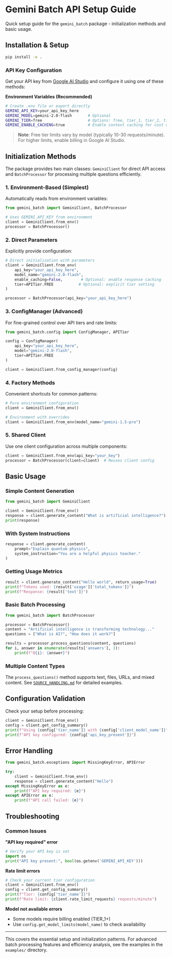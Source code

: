 # Gemini Batch API Setup Guide

Quick setup guide for the `gemini_batch` package - initialization methods and basic usage.

## Installation & Setup

```bash
pip install -e .
```

### API Key Configuration

Get your API key from [Google AI Studio](https://ai.dev/) and configure it using one of these methods:

**Environment Variables (Recommended)**
```bash
# Create .env file or export directly
GEMINI_API_KEY=your_api_key_here
GEMINI_MODEL=gemini-2.0-flash       # Optional
GEMINI_TIER=free                    # Options: free, tier_1, tier_2, tier_3
GEMINI_ENABLE_CACHING=true          # Enable context caching for cost optimization
```

> **Note**: Free tier limits vary by model (typically 10-30 requests/minute). For higher limits, enable billing in Google AI Studio.

## Initialization Methods

The package provides two main classes: `GeminiClient` for direct API access and `BatchProcessor` for processing multiple questions efficiently.

### 1. Environment-Based (Simplest)

Automatically reads from environment variables:

```python
from gemini_batch import GeminiClient, BatchProcessor

# Uses GEMINI_API_KEY from environment
client = GeminiClient.from_env()
processor = BatchProcessor()
```

### 2. Direct Parameters

Explicitly provide configuration:

```python
# Direct initialization with parameters
client = GeminiClient.from_env(
    api_key="your_api_key_here",
    model_name="gemini-2.0-flash",
    enable_caching=False,        # Optional: enable response caching
    tier=APITier.FREE           # Optional: explicit tier setting
)

processor = BatchProcessor(api_key="your_api_key_here")
```

### 3. ConfigManager (Advanced)

For fine-grained control over API tiers and rate limits:

```python
from gemini_batch.config import ConfigManager, APITier

config = ConfigManager(
    api_key="your_api_key_here",
    model="gemini-2.0-flash",
    tier=APITier.FREE
)

client = GeminiClient.from_config_manager(config)
```

### 4. Factory Methods

Convenient shortcuts for common patterns:

```python
# Pure environment configuration
client = GeminiClient.from_env()

# Environment with overrides
client = GeminiClient.from_env(model_name="gemini-1.5-pro")
```

### 5. Shared Client

Use one client configuration across multiple components:

```python
client = GeminiClient.from_env(api_key="your_key")
processor = BatchProcessor(client=client)  # Reuses client config
```

## Basic Usage

### Simple Content Generation

```python
from gemini_batch import GeminiClient

client = GeminiClient.from_env()
response = client.generate_content("What is artificial intelligence?")
print(response)
```

### With System Instructions

```python
response = client.generate_content(
    prompt="Explain quantum physics",
    system_instruction="You are a helpful physics teacher."
)
```

### Getting Usage Metrics

```python
result = client.generate_content("Hello world", return_usage=True)
print(f"Tokens used: {result['usage']['total_tokens']}")
print(f"Response: {result['text']}")
```

### Basic Batch Processing

```python
from gemini_batch import BatchProcessor

processor = BatchProcessor()
content = "Artificial intelligence is transforming technology..."
questions = ["What is AI?", "How does it work?"]

results = processor.process_questions(content, questions)
for i, answer in enumerate(results['answers'], 1):
    print(f"Q{i}: {answer}")
```

### Multiple Content Types

The `process_questions()` method supports text, files, URLs, and mixed content. See [`SOURCE_HANDLING.md`](SOURCE_HANDLING.md) for detailed examples.

## Configuration Validation

Check your setup before processing:

```python
client = GeminiClient.from_env()
config = client.get_config_summary()
print(f"Using {config['tier_name']} with {config['client_model_name']}")
print(f"API key configured: {config['api_key_present']}")
```

## Error Handling

```python
from gemini_batch.exceptions import MissingKeyError, APIError

try:
    client = GeminiClient.from_env()
    response = client.generate_content("Hello")
except MissingKeyError as e:
    print(f"API key required: {e}")
except APIError as e:
    print(f"API call failed: {e}")
```

## Troubleshooting

### Common Issues

**"API key required" error**
```python
# Verify your API key is set
import os
print("API key present:", bool(os.getenv('GEMINI_API_KEY')))
```

**Rate limit errors**
```python
# Check your current tier configuration
client = GeminiClient.from_env()
config = client.get_config_summary()
print(f"Tier: {config['tier_name']}")
print(f"Rate limit: {client.rate_limit_requests} requests/minute")
```

**Model not available errors**
- Some models require billing enabled (TIER_1+)
- Use `config.get_model_limits(model_name)` to check availability

---

This covers the essential setup and initialization patterns. For advanced batch processing features and efficiency analysis, see the examples in the `examples/` directory.